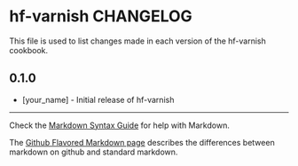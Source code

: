 hf-varnish CHANGELOG
====================

This file is used to list changes made in each version of the hf-varnish cookbook.

0.1.0
-----
- [your_name] - Initial release of hf-varnish

- - -
Check the [Markdown Syntax Guide](http://daringfireball.net/projects/markdown/syntax) for help with Markdown.

The [Github Flavored Markdown page](http://github.github.com/github-flavored-markdown/) describes the differences between markdown on github and standard markdown.

